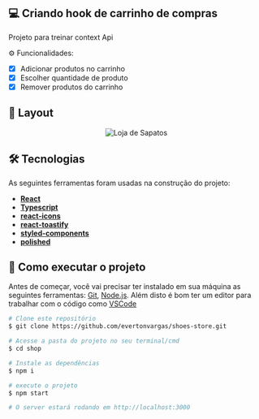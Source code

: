 ## 💻 Criando hook de carrinho de compras

Projeto para treinar context Api

⚙️ Funcionalidades:
- [x] Adicionar produtos no carrinho
- [x] Escolher quantidade de produto
- [x] Remover produtos do carrinho

## 🎨 Layout
<div align="center">
  <img src="src/assets/loja.gif" alt="Loja de Sapatos">
</div>

## 🛠 Tecnologias

As seguintes ferramentas foram usadas na construção do projeto:

-   **[React](https://reactjs.org/)**
-   **[Typescript](https://www.typescriptlang.org/)**
-   **[react-icons](https://react-icons.github.io/react-icons/)**
-   **[react-toastify](https://github.com/fkhadra/react-toastify#readme)**
-   **[styled-components](https://styled-components.com/)**
-   **[polished](https://polished.js.org/)**

## 🚀 Como executar o projeto
Antes de começar, você vai precisar ter instalado em sua máquina as seguintes ferramentas:
[Git](https://git-scm.com), [Node.js](https://nodejs.org/en/). 
Além disto é bom ter um editor para trabalhar com o código como [VSCode](https://code.visualstudio.com/)

```bash
# Clone este repositório
$ git clone https://github.com/evertonvargas/shoes-store.git

# Acesse a pasta do projeto no seu terminal/cmd
$ cd shop

# Instale as dependências
$ npm i

# execute o projeto
$ npm start

# O server estará rodando em http://localhost:3000

```
